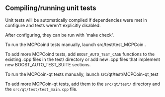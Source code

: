 Compiling/running unit tests
------------------------------------

Unit tests will be automatically compiled if dependencies were met in configure
and tests weren't explicitly disabled.

After configuring, they can be run with 'make check'.

To run the MCPCoind tests manually, launch src/test/test_MCPCoin .

To add more MCPCoind tests, add `BOOST_AUTO_TEST_CASE` functions to the existing
.cpp files in the test/ directory or add new .cpp files that
implement new BOOST_AUTO_TEST_SUITE sections.

To run the MCPCoin-qt tests manually, launch src/qt/test/MCPCoin-qt_test

To add more MCPCoin-qt tests, add them to the `src/qt/test/` directory and
the `src/qt/test/test_main.cpp` file.
